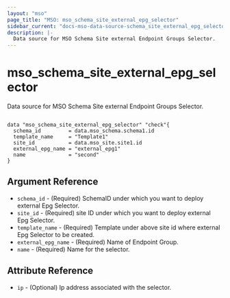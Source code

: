```yaml
---
layout: "mso"
page_title: "MSO: mso_schema_site_external_epg_selector"
sidebar_current: "docs-mso-data-source-schema_site_external_epg_selector"
description: |-
  Data source for MSO Schema Site external Endpoint Groups Selector.
---
```


# mso_schema_site_external_epg_selector #

Data source for MSO Schema Site external Endpoint Groups Selector.

```hcl

data "mso_schema_site_external_epg_selector" "check"{
  schema_id         = data.mso_schema.schema1.id
  template_name     = "Template1"
  site_id           = data.mso_site.site1.id
  external_epg_name = "external_epg1"
  name              = "second"
}

```

## Argument Reference ##

* `schema_id` - (Required) SchemaID under which you want to deploy external Epg Selector.
* `site_id` - (Required) site ID under which you want to deploy external Epg Selector.
* `template_name` - (Required) Template under above site id where external Epg Selector to be created.
* `external_epg_name` - (Required) Name of Endpoint Group.
* `name` - (Required) Name for the selector.

## Attribute Reference ##

* `ip` - (Optional) Ip address associated with the selector.